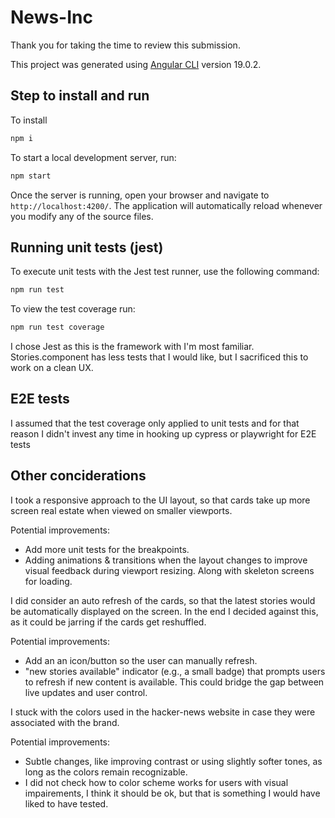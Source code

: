 # News-Inc

Thank you for taking the time to review this submission.

This project was generated using [Angular CLI](https://github.com/angular/angular-cli) version 19.0.2.

## Step to install and run

To install

```bash
npm i
```

To start a local development server, run:

```bash
npm start
```

Once the server is running, open your browser and navigate to `http://localhost:4200/`. The application will automatically reload whenever you modify any of the source files.

## Running unit tests (jest)

To execute unit tests with the Jest test runner, use the following command:

```bash
npm run test
```

To view the test coverage run:

```bash
npm run test coverage
```

I chose Jest as this is the framework with I'm most familiar. Stories.component has less tests that I would like, but I sacrificed this to work on a clean UX.

## E2E tests

I assumed that the test coverage only applied to unit tests and for that reason I didn't invest any time in hooking up cypress or playwright for E2E tests

## Other conciderations

I took a responsive approach to the UI layout, so that cards take up more screen real estate when viewed on smaller viewports.

Potential improvements:

- Add more unit tests for the breakpoints.
- Adding animations & transitions when the layout changes to improve visual feedback during viewport resizing. Along with skeleton screens for loading.

I did consider an auto refresh of the cards, so that the latest stories would be automatically displayed on the screen. In the end I decided against this, as it could be jarring if the cards get reshuffled.

Potential improvements:

- Add an an icon/button so the user can manually refresh.
- "new stories available" indicator (e.g., a small badge) that prompts users to refresh if new content is available. This could bridge the gap between live updates and user control.

I stuck with the colors used in the hacker-news website in case they were associated with the brand.

Potential improvements:

- Subtle changes, like improving contrast or using slightly softer tones, as long as the colors remain recognizable.
- I did not check how to color scheme works for users with visual impairements, I think it should be ok, but that is something I would have liked to have tested.
